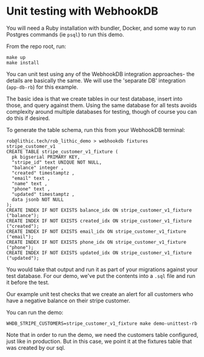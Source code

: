 # Unit testing with WebhookDB

You will need a Ruby installation with bundler, Docker,
and some way to run Postgres commands (ie `psql`) to run this demo.

From the repo root, run:

    make up
    make install

You can unit test using any of the WebhookDB integration approaches-
the details are basically the same. We will use the 'separate DB'
integration (`app-db-rb`) for this example.

The basic idea is that we create tables in our test database,
insert into those, and query against them.
Using the same database for all tests avoids complexity
around multiple databases for testing,
though of course you can do this if desired.

To generate the table schema, run this from your WebhookDB terminal:

```
rob@lithic.tech/rob_lithic_demo > webhookdb fixtures stripe_customer_v1
CREATE TABLE stripe_customer_v1_fixture (
  pk bigserial PRIMARY KEY,
  "stripe_id" text UNIQUE NOT NULL,
  "balance" integer ,
  "created" timestamptz ,
  "email" text ,
  "name" text ,
  "phone" text ,
  "updated" timestamptz ,
  data jsonb NOT NULL
);
CREATE INDEX IF NOT EXISTS balance_idx ON stripe_customer_v1_fixture ("balance");
CREATE INDEX IF NOT EXISTS created_idx ON stripe_customer_v1_fixture ("created");
CREATE INDEX IF NOT EXISTS email_idx ON stripe_customer_v1_fixture ("email");
CREATE INDEX IF NOT EXISTS phone_idx ON stripe_customer_v1_fixture ("phone");
CREATE INDEX IF NOT EXISTS updated_idx ON stripe_customer_v1_fixture ("updated");
```

You would take that output and run it as part of your migrations against your test database.
For our demo, we've put the contents into a `.sql` file and run it before the test.

Our example unit test checks that we create an alert for all customers
who have a negative balance on their stripe customer. 

You can run the demo:

    WHDB_STRIPE_CUSTOMERS=stripe_customer_v1_fixture make demo-unittest-rb

Note that in order to run the demo, we need the customers table configured,
just like in production. But in this case, we point it at the fixtures table
that was created by our sql.
